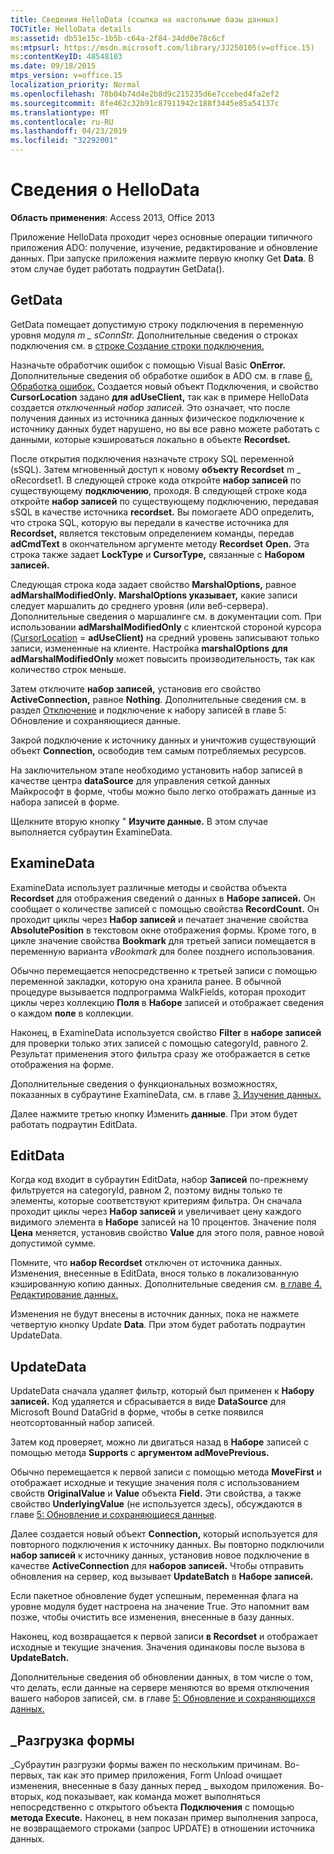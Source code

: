 ```yaml
---
title: Сведения HelloData (ссылка на настольные базы данных)
TOCTitle: HelloData details
ms:assetid: db51e15c-1b5b-c64a-2f84-34dd0e78c6cf
ms:mtpsurl: https://msdn.microsoft.com/library/JJ250105(v=office.15)
ms:contentKeyID: 48548103
ms.date: 09/18/2015
mtps_version: v=office.15
localization_priority: Normal
ms.openlocfilehash: 78b04b74d4e2b8d9c215235d6e7ccebed4fa2ef2
ms.sourcegitcommit: 8fe462c32b91c87911942c188f3445e85a54137c
ms.translationtype: MT
ms.contentlocale: ru-RU
ms.lasthandoff: 04/23/2019
ms.locfileid: "32292001"
---
```

# <a name="hellodata-details"></a>Сведения о HelloData


**Область применения**: Access 2013, Office 2013

Приложение HelloData проходит через основные операции типичного приложения ADO: получение, изучение, редактирование и обновление данных. При запуске приложения нажмите первую кнопку Get **Data**. В этом случае будет работать подраутин GetData().

## <a name="getdata"></a>GetData

GetData помещает допустимую строку подключения в переменную уровня модуля *m \_ sConnStr.* Дополнительные сведения о строках подключения см. в [строке Создание строки подключения.](creating-the-connection-string.md)

Назначьте обработчик ошибок с помощью Visual Basic **OnError.** Дополнительные сведения об обработке ошибок в ADO см. в главе [6. Обработка ошибок.](chapter-6-error-handling.md) Создается  новый объект Подключения, и свойство **CursorLocation** задано **для adUseClient,** так как в примере HelloData создается *отключенный набор записей.* Это означает, что после получения данных из источника данных физическое подключение к источнику данных будет нарушено, но вы все равно можете работать с данными, которые кэшироваться локально в объекте **Recordset.**

После открытия подключения назначьте строку SQL переменной (sSQL). Затем мгновенный доступ к новому **объекту Recordset** m \_ oRecordset1. В следующей строке кода откройте **набор записей** по существующему **подключению**, проходя. В следующей строке кода откройте **набор записей** по существующему подключению, передавая sSQL в качестве источника **recordset.** Вы помогаете ADO определить, что строка SQL, которую вы передали в качестве источника для **Recordset,** является текстовым определением команды, передав **adCmdText** в окончательном аргументе методу **Recordset** **Open.** Эта строка также задает **LockType** и **CursorType,** связанные с **Набором записей.**

Следующая строка кода задает свойство **MarshalOptions,** равное **adMarshalModifiedOnly.** **MarshalOptions указывает,** какие записи следует маршалить до среднего уровня (или веб-сервера). Дополнительные сведения о маршалинге см. в документации com. При использовании **adMarshalModifiedOnly** с клиентской стороной курсора [(CursorLocation](cursorlocation-property-ado.md)  =  **adUseClient)** на средний уровень записывают только записи, измененные на клиенте. Настройка **marshalOptions** **для adMarshalModifiedOnly** может повысить производительность, так как количество строк меньше.

Затем отключите **набор записей,** установив его свойство **ActiveConnection,** равное **Nothing**. Дополнительные сведения см. в раздел [Отключение](disconnecting-and-reconnecting-the-recordset.md) и подключение к набору записей в главе 5: Обновление и сохраняющиеся данные.

Закрой подключение к источнику данных и уничтожив существующий объект **Connection,** освободив тем самым потребляемых ресурсов.

На заключительном этапе  необходимо установить набор записей в качестве центра **dataSource** для управления сеткой  данных Майкрософт в форме, чтобы можно было легко отображать данные из набора записей в форме.

Щелкните вторую кнопку " **Изучите данные.** В этом случае выполняется субраутин ExamineData.

## <a name="examinedata"></a>ExamineData

ExamineData использует различные методы и свойства объекта **Recordset** для отображения сведений о данных в **Наборе записей.** Он сообщает о количестве записей с помощью свойства **RecordCount.** Он проходит циклы через **Набор записей** и печатает значение свойства **AbsolutePosition** в текстовом окне отображения формы. Кроме того, в цикле значение свойства **Bookmark** для третьей записи помещается в переменную варианта *vBookmark* для более позднего использования.

Обычно перемещается непосредственно к третьей записи с помощью переменной закладки, которую она хранила ранее. В обычной процедуре вызывается подпрограмма WalkFields, которая проходит циклы через коллекцию **Поля** в **Наборе** записей и отображает сведения о каждом **поле** в коллекции.

Наконец, в ExamineData используется свойство **Filter** в **наборе записей** для проверки только этих записей с помощью categoryId, равного 2. Результат применения этого фильтра сразу же отображается в сетке отображения на форме.

Дополнительные сведения о функциональных возможностях, показанных в субраутине ExamineData, см. в главе [3. Изучение данных.](chapter-3-examining-data.md)

Далее нажмите третью кнопку Изменить **данные**. При этом будет работать подраутин EditData.

## <a name="editdata"></a>EditData

Когда код входит в субраутин EditData, набор **Записей** по-прежнему фильтруется на categoryId, равном 2, поэтому видны только те элементы, которые соответствуют критериям фильтра. Он сначала проходит циклы через **Набор записей** и увеличивает цену каждого видимого элемента в **Наборе** записей на 10 процентов. Значение поля **Цена** меняется, установив свойство **Value** для этого поля, равное новой допустимой сумме.

Помните, что **набор Recordset** отключен от источника данных. Изменения, внесенные в EditData, внося только в локализованную кэшированную копию данных. Дополнительные сведения см. [в главе 4. Редактирование данных.](chapter-4-editing-data.md)

Изменения не будут внесены в источник данных, пока не нажмете четвертую кнопку Update **Data**. При этом будет работать подраутин UpdateData.

## <a name="updatedata"></a>UpdateData

UpdateData сначала удаляет фильтр, который был применен к **Набору записей.** Код удаляется и сбрасывается в виде **DataSource** для Microsoft Bound DataGrid в  форме, чтобы в сетке появился неотсортованный набор записей.

Затем код проверяет, можно ли двигаться назад в **Наборе** записей с помощью метода **Supports** с **аргументом adMovePrevious.**

Обычно перемещается к первой записи с помощью метода **MoveFirst** и отображает исходные и текущие значения поля с использованием свойств **OriginalValue** и **Value** объекта **Field.** Эти свойства, а также свойство **UnderlyingValue** (не используется здесь), обсуждаются в главе [5: Обновление и сохраняющиеся данные](chapter-5-updating-and-persisting-data.md).

Далее создается новый объект **Connection,** который используется для повторного подключения к источнику данных. Вы повторно подключили **набор записей** к  источнику данных, установив новое подключение в качестве **ActiveConnection** для **наборов записей.** Чтобы отправить обновления на сервер, код вызывает **UpdateBatch** в **Наборе записей.**

Если пакетное обновление будет успешным, переменная флага на уровне модуля будет настроена на значение True. Это напомнит вам позже, чтобы очистить все изменения, внесенные в базу данных.

Наконец, код возвращается к первой записи **в Recordset** и отображает исходные и текущие значения. Значения одинаковы после вызова в **UpdateBatch.**

Дополнительные сведения об обновлении данных, в том числе о  том, что делать, если данные на сервере меняются во время отключения вашего наборов записей, см. в главе [5: Обновление и сохраняющихся данных.](chapter-5-updating-and-persisting-data.md)

## <a name="form_unload"></a>\_Разгрузка формы

\_Субраутин разгрузки формы важен по нескольким причинам. Во-первых, так как это пример приложения, Form Unload очищает изменения, внесенные в базу данных перед \_ выходом приложения. Во-вторых, код показывает, как команда может выполняться непосредственно с открытого объекта **Подключения** с помощью **метода Execute.** Наконец, в нем показан пример выполнения запроса, не возвращаемого строками (запрос UPDATE) в отношении источника данных.

